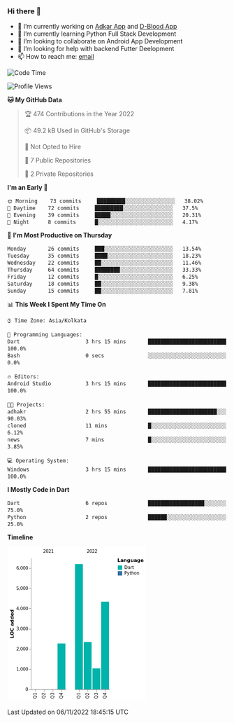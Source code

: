 ### Hi there 👋

- 🔭 I’m currently working on [Adkar App](https://github.com/pilgrimfathers/adkarApp) and [D-Blood App](https://github.com/LinoShaji/D-Blood)
- 🌱 I’m currently learning Python Full Stack Development
- 👯 I’m looking to collaborate on Android App Development
- 🤔 I’m looking for help with backend Futter Deelopment
- 📫 How to reach me: [email](mailto:linoshaji23@gmail.com)

<!--START_SECTION:waka-->
![Code Time](http://img.shields.io/badge/Code%20Time-32%20hrs%204%20mins-blue)

![Profile Views](http://img.shields.io/badge/Profile%20Views-3-blue)

**🐱 My GitHub Data** 

> 🏆 474 Contributions in the Year 2022
 > 
> 📦 49.2 kB Used in GitHub's Storage 
 > 
> 🚫 Not Opted to Hire
 > 
> 📜 7 Public Repositories 
 > 
> 🔑 2 Private Repositories  
 > 
**I'm an Early 🐤** 

```text
🌞 Morning    73 commits     █████████░░░░░░░░░░░░░░░░   38.02% 
🌆 Daytime    72 commits     █████████░░░░░░░░░░░░░░░░   37.5% 
🌃 Evening    39 commits     █████░░░░░░░░░░░░░░░░░░░░   20.31% 
🌙 Night      8 commits      █░░░░░░░░░░░░░░░░░░░░░░░░   4.17%

```
📅 **I'm Most Productive on Thursday** 

```text
Monday       26 commits     ███░░░░░░░░░░░░░░░░░░░░░░   13.54% 
Tuesday      35 commits     ████░░░░░░░░░░░░░░░░░░░░░   18.23% 
Wednesday    22 commits     ██░░░░░░░░░░░░░░░░░░░░░░░   11.46% 
Thursday     64 commits     ████████░░░░░░░░░░░░░░░░░   33.33% 
Friday       12 commits     █░░░░░░░░░░░░░░░░░░░░░░░░   6.25% 
Saturday     18 commits     ██░░░░░░░░░░░░░░░░░░░░░░░   9.38% 
Sunday       15 commits     ██░░░░░░░░░░░░░░░░░░░░░░░   7.81%

```


📊 **This Week I Spent My Time On** 

```text
⌚︎ Time Zone: Asia/Kolkata

💬 Programming Languages: 
Dart                     3 hrs 15 mins       █████████████████████████   100.0% 
Bash                     0 secs              ░░░░░░░░░░░░░░░░░░░░░░░░░   0.0%

🔥 Editors: 
Android Studio           3 hrs 15 mins       █████████████████████████   100.0%

🐱‍💻 Projects: 
adhakr                   2 hrs 55 mins       ██████████████████████░░░   90.03% 
cloned                   11 mins             █░░░░░░░░░░░░░░░░░░░░░░░░   6.12% 
news                     7 mins              █░░░░░░░░░░░░░░░░░░░░░░░░   3.85%

💻 Operating System: 
Windows                  3 hrs 15 mins       █████████████████████████   100.0%

```

**I Mostly Code in Dart** 

```text
Dart                     6 repos             ██████████████████░░░░░░░   75.0% 
Python                   2 repos             ██████░░░░░░░░░░░░░░░░░░░   25.0%

```


**Timeline**

![Chart not found](https://raw.githubusercontent.com/LinoShaji/LinoShaji/main/charts/bar_graph.png) 


 Last Updated on 06/11/2022 18:45:15 UTC
<!--END_SECTION:waka-->
